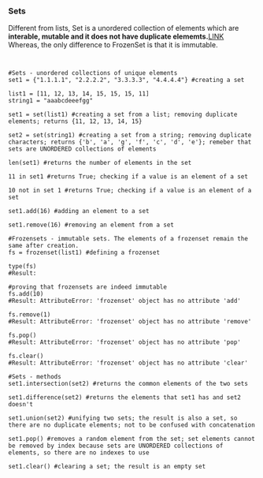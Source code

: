 ### Sets

Different from lists, Set is a unordered collection of elements which are **interable, mutable and it does not have duplicate elememts.**[LINK](https://docs.python.org/3/library/stdtypes.html#set-types-set-frozenset)
Whereas, the only difference to FrozenSet is that it is immutable.

<pre><code>

#Sets - unordered collections of unique elements
set1 = {"1.1.1.1", "2.2.2.2", "3.3.3.3", "4.4.4.4"} #creating a set
 
list1 = [11, 12, 13, 14, 15, 15, 15, 11]
string1 = "aaabcdeeefgg"
 
set1 = set(list1) #creating a set from a list; removing duplicate elements; returns {11, 12, 13, 14, 15}
 
set2 = set(string1) #creating a set from a string; removing duplicate characters; returns {'b', 'a', 'g', 'f', 'c', 'd', 'e'}; remeber that sets are UNORDERED collections of elements
 
len(set1) #returns the number of elements in the set
 
11 in set1 #returns True; checking if a value is an element of a set
 
10 not in set 1 #returns True; checking if a value is an element of a set
 
set1.add(16) #adding an element to a set
 
set1.remove(16) #removing an element from a set
 
#Frozensets - immutable sets. The elements of a frozenset remain the same after creation.
fs = frozenset(list1) #defining a frozenset
 
type(fs)
#Result: <class 'frozenset'>
 
#proving that frozensets are indeed immutable
fs.add(10)
#Result: AttributeError: 'frozenset' object has no attribute 'add'
 
fs.remove(1)
#Result: AttributeError: 'frozenset' object has no attribute 'remove'
 
fs.pop()
#Result: AttributeError: 'frozenset' object has no attribute 'pop'
 
fs.clear()
#Result: AttributeError: 'frozenset' object has no attribute 'clear'
 
#Sets - methods
set1.intersection(set2) #returns the common elements of the two sets
 
set1.difference(set2) #returns the elements that set1 has and set2 doesn't
 
set1.union(set2) #unifying two sets; the result is also a set, so there are no duplicate elements; not to be confused with concatenation
 
set1.pop() #removes a random element from the set; set elements cannot be removed by index because sets are UNORDERED collections of elements, so there are no indexes to use
 
set1.clear() #clearing a set; the result is an empty set

</code></pre>
